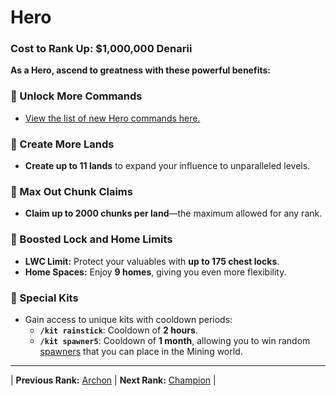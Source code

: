 # Hero

### Cost to Rank Up: $1,000,000 Denarii

**As a Hero, ascend to greatness with these powerful benefits:**

### 🔹 Unlock More Commands
- [View the list of new Hero commands here.](../../../gameplay-features/commands#hero)

### 🔹 Create More Lands
- **Create up to 11 lands** to expand your influence to unparalleled levels.

### 🔹 Max Out Chunk Claims
- **Claim up to 2000 chunks per land**—the maximum allowed for any rank.

### 🔹 Boosted Lock and Home Limits
- **LWC Limit:** Protect your valuables with **up to 175 chest locks**.
- **Home Spaces:** Enjoy **9 homes**, giving you even more flexibility.

### 🔹 Special Kits
- Gain access to unique kits with cooldown periods:
  - **`/kit rainstick`**: Cooldown of **2 hours**.
  - **`/kit spawner5`**: Cooldown of **1 month**, allowing you to win random [spawners](../../../gameplay-features/spawners.md) that you can place in the Mining world.

---

| **Previous Rank:** [Archon](../mortal-tier/07-archon.md) | **Next Rank:** [Champion](02-champion.md) |

